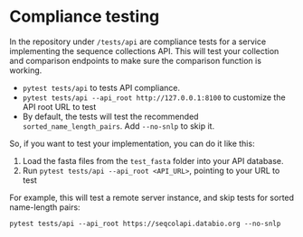 # Compliance testing


In the repository under `/tests/api` are compliance tests for a service implementing the sequence collections API.
This will test your collection and comparison endpoints to make sure the comparison function is working. 

- `pytest tests/api` to tests API compliance.
- `pytest tests/api --api_root http://127.0.0.1:8100` to customize the API root URL to test
- By default, the tests will test the recommended `sorted_name_length_pairs`. Add `--no-snlp` to skip it.


So, if you want to test your implementation, you can do it like this:

1. Load the fasta files from the `test_fasta` folder into your API database.
2. Run `pytest tests/api --api_root <API_URL>`, pointing to your URL to test

For example, this will test a remote server instance, and skip tests for sorted name-length pairs:

```
pytest tests/api --api_root https://seqcolapi.databio.org --no-snlp
```